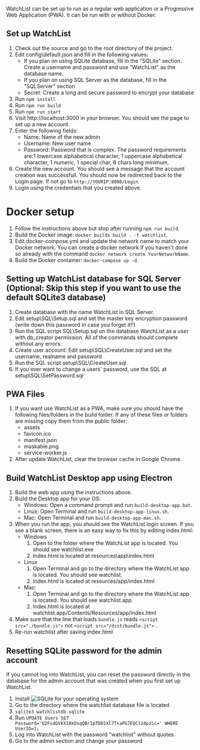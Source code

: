 WatchList can be set up to run as a regular web application or a Progressive Web Application (PWA). It can be run with or without Docker.

## Set up WatchList
1. Check out the source and go to the root directory of the project.
1. Edit config\default.json and fill in the following values:
   - If you plan on using SQLite database, fill in the "SQLite" section. Create a username and password and use "WatchList" as the database name.
   - If you plan on using SQL Server as the database, fill in the "SQLServer" section
   - Secret: Create a long and secure password to encrypt your database
1. Run `npm install`
1. Run `npm run build`
1. Run `npm run start`
1. Visit http://localhost:3000 in your browser. You should see the page to set up a new account.
1. Enter the following fields:
   - Name: Name of the new admin
   - Username: New user name
   - Password: Password that is complex. The password requirements are:1 lowercase alphabetical character, 1 uppercase alphabetical character, 1 numeric, 1 special char, 8 chars long minimum.
1. Create the new account. You should see a message that the account creation was successfull. You should now be redirected back to the Login page. If not go to `http://YOURIP:8080/Login`.
1. Login using the credentials that you created above.

# Docker setup
1. Follow the instructions above but stop after running `npm run build`.
1. Build the Docker image: `docker buildx build . -t watchlist`.
1. Edit docker-compose.yml and update the network name to match your Docker network. You can create a docker network if you haven't done so already with the command `docker network create YourNetworkName`.
1. Build the Docker container: `docker-compose up -d`.

## Setting up WatchList database for SQL Server (Optional: Skip this step if you want to use the default SQLite3 database)
1. Create database with the name WatchList in SQL Server.
1. Edit setup\SQL\Setup.sql and set the master key encryption password (write down this password in case you forget it!!)
1. Run the SQL script SQL\Setup.sql on the database WatchList as a user with db_creator permission. All of the commands should complete without any errors.
1. Create user account: Edit setup\SQL\CreateUser.sql and set the username, realname and password 
1. Run the SQL script setup\SQL\CreateUser.sql
1. If you ever want to change a users' password, use the SQL at setup\SQL\SetPassword.sql

## PWA Files
1. If you want use WatchList as a PWA, make sure you should have the following files/folders in the build folder. If any of these files or folders are missing copy them from the public folder:
   - assets
   - favicon.ico
   - manifest.json
   - maskable.png
   - service-worker.js
1. After update WatchList, clear the browser cache in Google Chrome.

## Build WatchList Desktop app using Electron
1. Build the web app using the instructions above.
1. Build the Desktop app for your OS:
   - Windows: Open a command prompt and run `build-desktop-app.bat`.
   - Linux: Open Terminal and run `build-desktop-app-linux.sh`.
   - Mac: Open Terminal and run `build-desktop-app-mac.sh`.
1. When you run the app, you should see the WatchList login screen. If you see a blank screen, there is an easy way to fix this by editing index.html:
   - Windows
      1. Open to the folder where the WatchList app is located. You should see watchlist.exe
      1. Index.html is located at resources\app\index.html
   - Linux
      1. Open Terminal and go to the directory where the WatchList app is located.  You should see watchlist.
      1. Index.html is located at resources/app/index.html
   - Mac:
      1. Open Terminal and go to the directory where the WatchList app is located. You should see watchlist.app.
      1. Index.html is located at watchlist.app/Contents/Resources/app/index.html
1. Make sure that the line that loads `bundle.js` reads `<script src="./bundle.js">` not `<script src="/dist/bundle.js">` .
1. Re-run watchlist after saving index.html

## Resetting SQLite password for the admin account
If you cannot log into WatchList, you can reset the password directly in the database for the admin account that was created when you first set up WatchList.
1. Install ![SQLite](https://www.sqlite.org/) for your operating system
1. Go to the directory where the watchlist database file is located
1. `sqlite3 watchlistdb.sqlite`
1. Run `UPDATE Users SET Password='U2FsdGVkX18kOsqQBr1pTD01Xl7T+aPG7EQCl14pzLc=' WHERE UserID=1;`
1. Log into WatchList with the password "watchlist" without quotes.
1. Go to the admin section and change your password